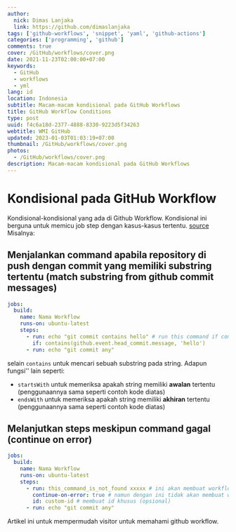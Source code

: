 ```yaml
---
author:
  nick: Dimas Lanjaka
  link: https://github.com/dimaslanjaka
tags: ['github-workflows', 'snippet', 'yaml', 'github-actions']
categories: ['programming', 'github']
comments: true
cover: /GitHub/workflows/cover.png
date: 2021-11-23T02:00:00+07:00
keywords:
  - GitHub
  - workflows
  - yml
lang: id
location: Indonesia
subtitle: Macam-macam kondisional pada GitHub Workflows
title: GitHub Workflow Conditions
type: post
uuid: f4c6a18d-2377-4888-8330-9223d5f34263
webtitle: WMI GitHub
updated: 2023-01-03T01:03:19+07:00
thumbnail: /GitHub/workflows/cover.png
photos:
  - /GitHub/workflows/cover.png
description: Macam-macam kondisional pada GitHub Workflows
---
```


# Kondisional pada GitHub Workflow
Kondisional-kondisional yang ada di Github Workflow. Kondisional ini berguna untuk memicu job step dengan kasus-kasus tertentu. [source](https://docs.github.com/en/actions/learn-github-actions/expressions) Misalnya:
## Menjalankan command apabila repository di push dengan commit yang memiliki substring tertentu (match substring from github commit messages)
```yaml
jobs:
  build:
    name: Nama Workflow
    runs-on: ubuntu-latest
    steps:
      - run: echo "git commit contains hello" # run this command if commit contains hello
        if: contains(github.event.head_commit.message, 'hello')
      - run: echo "git commit any"
```
selain `contains` untuk mencari sebuah substring pada string. Adapun fungsi'' lain seperti:
- `startsWith` untuk memeriksa apakah string memiliki **awalan** tertentu (penggunaannya sama seperti contoh kode diatas)
- `endsWith` untuk memeriksa apakah string memiliki **akhiran** tertentu (penggunaannya sama seperti contoh kode diatas)
## Melanjutkan steps meskipun command gagal (continue on error)
```yaml
jobs:
  build:
    name: Nama Workflow
    runs-on: ubuntu-latest
    steps:
      - run: this_command_is_not_found xxxxx # ini akan membuat workflow berhenti
        continue-on-error: true # namun dengan ini tidak akan membuat workflow berhenti
        id: custom-id # membuat id khusus (opsional)
      - run: echo "git commit any"
```

Artikel ini untuk mempermudah visitor untuk memahami github workflow.